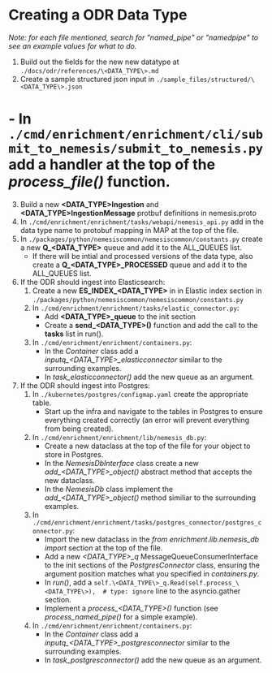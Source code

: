 # Creating a ODR Data Type

*Note: for each file mentioned, search for "named_pipe" or "namedpipe" to see an example values for what to do.*

1. Build out the fields for the new new datatype at `./docs/odr/references/\<DATA_TYPE\>.md`
2. Create a sample structured json input in `./sample_files/structured/\<DATA_TYPE\>.json`
#    - In `./cmd/enrichment/enrichment/cli/submit_to_nemesis/submit_to_nemesis.py` add a handler at the top of the *process_file()* function.
3. Build a new **\<DATA_TYPE\>Ingestion** and **\<DATA_TYPE\>IngestionMessage** protbuf definitions in nemesis.proto
4. In `./cmd/enrichment/enrichment/tasks/webapi/nemesis_api.py` add in the data type name to protobuf mapping in MAP at the top of the file.
5. In `./packages/python/nemesiscommon/nemesiscommon/constants.py` create a new **Q_\<DATA_TYPE\>** queue and add it to the ALL_QUEUES list.
    - If there will be intial and processed versions of the data type, also create a **Q_\<DATA_TYPE\>_PROCESSED** queue and add it to the ALL_QUEUES list.
6. If the ODR should ingest into Elasticsearch:
    1. Create a new **ES_INDEX_\<DATA_TYPE\>** in in Elastic index section in `./packages/python/nemesiscommon/nemesiscommon/constants.py`
    2. In `./cmd/enrichment/enrichment/tasks/elastic_connector.py`:
        - Add **\<DATA_TYPE\>_queue** to the init section
        - Create a **send_\<DATA_TYPE\>()** function and add the call to the **tasks** list in run().
    3. In `./cmd/enrichment/enrichment/containers.py`:
        - In the *Container* class add a *inputq_\<DATA_TYPE\>_elasticconnector* similar to the surrounding examples.
        - In *task_elasticconnector()* add the new queue as an argument.
7. If the ODR should ingest into Postgres:
    1. In `./kubernetes/postgres/configmap.yaml` create the appropriate table.
        - Start up the infra and navigate to the tables in Postgres to ensure everything created correctly (an error will prevent everything from being created).
    2. In `./cmd/enrichment/enrichment/lib/nemesis_db.py`:
        - Create a new dataclass at the top of the file for your object to store in Postgres.
        - In the *NemesisDbInterface* class create a new *add_\<DATA_TYPE\>_object()* abstract method that accepts the new dataclass.
        - In the *NemesisDb* class implement the *add_\<DATA_TYPE\>_object()* method similiar to the surrounding examples.
    3. In `./cmd/enrichment/enrichment/tasks/postgres_connector/postgres_connector.py`:
        - Import the new dataclass in the *from enrichment.lib.nemesis_db import* section at the top of the file.
        - Add a new *\<DATA_TYPE\>_q* MessageQueueConsumerInterface to the init sections of the *PostgresConnector* class, ensuring the argument position matches what you specified in *containers.py*.
        - In *run()*, add a `self.\<DATA_TYPE\>_q.Read(self.process_\<DATA_TYPE\>),  # type: ignore` line to the asyncio.gather section.
        - Implement a *process_\<DATA_TYPE\>()* function (see *process_named_pipe()* for a simple example).
    4. In `./cmd/enrichment/enrichment/containers.py`:
        - In the *Container* class add a *inputq_\<DATA_TYPE\>_postgresconnector* similar to the surrounding examples.
        - In *task_postgresconnector()* add the new queue as an argument.
